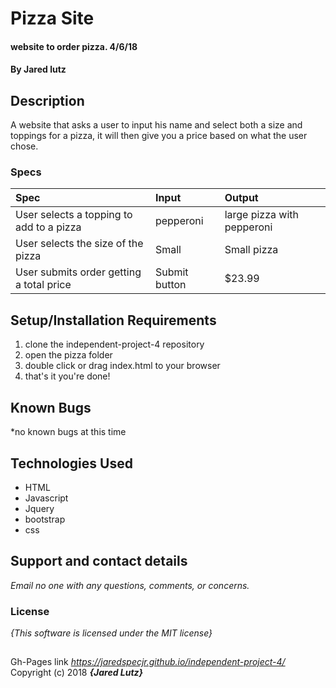 # Pizza Site

#### website to order pizza. 4/6/18

#### By **Jared lutz**

## Description

A website that asks a user to input his name and select both a size and toppings for a pizza, it will then give you a price based on what the user chose.


### Specs
| Spec | Input | Output |
| :-------------     | :------------- | :------------- |
| User selects a topping to add to a pizza| pepperoni | large pizza with pepperoni |
| User selects the size of the pizza | Small | Small pizza |
| User submits order getting a total price | Submit button | $23.99 |


## Setup/Installation Requirements

1. clone the independent-project-4 repository
2. open the pizza folder
3. double click or drag index.html to your browser
4. that's it you're done!

## Known Bugs
*no known bugs at this time

## Technologies Used
* HTML
* Javascript
* Jquery
* bootstrap
* css


## Support and contact details

_Email no one with any questions, comments, or concerns._

### License

*{This software is licensed under the MIT license}*

##
Gh-Pages link
*https://jaredspecjr.github.io/independent-project-4/*
Copyright (c) 2018 **_{Jared Lutz}_**
